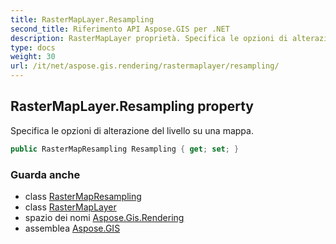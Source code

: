 ```yaml
---
title: RasterMapLayer.Resampling
second_title: Riferimento API Aspose.GIS per .NET
description: RasterMapLayer proprietà. Specifica le opzioni di alterazione del livello su una mappa.
type: docs
weight: 30
url: /it/net/aspose.gis.rendering/rastermaplayer/resampling/
---
```

## RasterMapLayer.Resampling property

Specifica le opzioni di alterazione del livello su una mappa.

```csharp
public RasterMapResampling Resampling { get; set; }
```

### Guarda anche

* class [RasterMapResampling](../../rastermapresampling/)
* class [RasterMapLayer](../)
* spazio dei nomi [Aspose.Gis.Rendering](../../rastermaplayer/)
* assemblea [Aspose.GIS](../../../)


